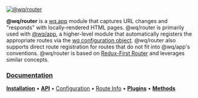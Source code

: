 [![@wq/router][logo]][docs]

**@wq/router** is a [wq.app] module that captures URL changes and "responds" with locally-rendered HTML pages.  @wq/router is primarily used with [@wq/app], a higher-level module that automatically registers the appropriate routes via the [wq configuration object][config].  @wq/router also supports direct route registration for routes that do not fit into @wq/app's conventions.  @wq/router is based on [Redux-First Router] and leverages similar concepts.

### [Documentation][docs]

[**Installation**][installation]
&bull;
[**API**][api]
&bull;
[Configuration][configuration]
&bull;
[Route Info][route-information]
&bull;
[**Plugins**][plugin-types]
&bull;
[**Methods**][methods]

[logo]: https://wq.io/images/@wq/router.svg
[docs]: https://wq.io/@wq/router
[installation]: https://wq.io/@wq/router#installation
[api]: https://wq.io/@wq/router#api
[configuration]: https://wq.io/@wq/router#configuration
[route-information]: https://wq.io/@wq/router#route-information
[plugin-types]: https://wq.io/@wq/router#plugin-types
[methods]: https://wq.io/@wq/router#methods

[wq.app]: https://wq.io/wq.app/
[@wq/app]: https://wq.io/@wq/app
[config]: https://wq.io/config

[Redux-First Router]: https://github.com/faceyspacey/redux-first-router
